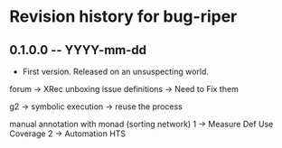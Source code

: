 # Revision history for bug-riper

## 0.1.0.0 -- YYYY-mm-dd

* First version. Released on an unsuspecting world.


forum -> XRec unboxing issue
definitions -> Need to Fix them

g2 -> symbolic execution -> reuse the process

manual annotation with monad (sorting network) 
1 -> Measure Def Use Coverage
2 -> Automation HTS
